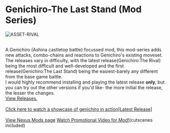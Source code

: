# Genichiro-The Last Stand (Mod Series)
![ASSET-RIVAL](https://user-images.githubusercontent.com/68727041/156654767-8fc34447-96af-4242-b0d2-945085cba82c.png)

<br>
A Genichiro (Ashina castletop battle) focussed mod, this mod-series adds new attacks, combo-chains and reactions to Genichiro's existing moveset.<br>
The releases vary in difficulty, with the latest release(Genichiro:The Rival) being the most difficult and well-developed and the first release(Genichiro:The Last Stand) being the easiest-barely any different from the base game battle.<br>
I would highly recommend installing and playing the latest release <strong>only</strong>, but you can try out the other versions if you'd like- the more initial the release, the lesser the changes.<br>
<a href="https://github.com/nikhil-RGB/Genichiro-The-Last-Stand/releases">View Releases.</a>
<br>
<br>
<a href="https://youtu.be/a2vCLn9xS_E">Click here to watch a showcase of genichiro in action[Latest Release]</a>
<br><br>
<a href="https://www.nexusmods.com/sekiro/mods/973">View Nexus Mods page</a>
<a href="https://www.youtube.com/watch?v=x1w4rqjQ-H0">Watch Promotional Video for Mod!</a>(cutscenes included)


